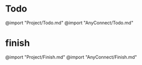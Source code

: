 # Todo
@import "Project/Todo.md"
@import "AnyConnect/Todo.md"

# finish
@import "Project/Finish.md"
@import "AnyConnect/Finish.md"